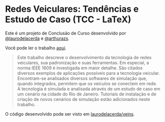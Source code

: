 # Redes Veiculares: Tendências e Estudo de Caso (TCC - LaTeX)

Este é um projeto de Conclusão de Curso desenvolvido por
[@laurodelacerda](https://github.com/laurodelacerda) e
[@arthurazs](https://github.com/arthurazs).

Você pode ler o trabalho [aqui](LA_TCC_V1.pdf).

> Este trabalho descreve o desenvolvimento da tecnologia de redes
> veiculares, sua padronização e suas ferramentas. Em especial, a
> norma IEEE 1609 é investigada em maior detalhe. São citados diversos
> exemplos de aplicações possíveis para a tecnologia veicular.
> Encontram-se analisados diversos softwares de simulação que, quando
> integrados, permitem que os veículos se conectem em rede. A tecnologia
> é simulada e analisada através de um estudo de caso em um cenário na
> cidade do Rio de Janeiro. Tutoriais de instalação e de criação de
> novos cenários de simulação estão adicionados neste trabalho.

O código desenvolvido pode ser visto em
[laurodelacerda/veins](https://github.com/laurodelacerda/veins).

